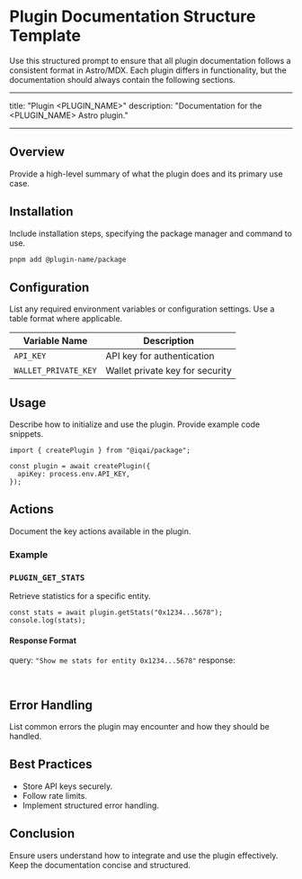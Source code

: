 # Plugin Documentation Structure Template

Use this structured prompt to ensure that all plugin documentation follows a consistent format in Astro/MDX. Each plugin differs in functionality, but the documentation should always contain the following sections.

---

title: "Plugin <PLUGIN_NAME>"
description: "Documentation for the <PLUGIN_NAME> Astro plugin."

---

## Overview

Provide a high-level summary of what the plugin does and its primary use case.

## Installation

Include installation steps, specifying the package manager and command to use.

```bash
pnpm add @plugin-name/package
```

## Configuration

List any required environment variables or configuration settings. Use a table format where applicable.

| Variable Name        | Description                     |
| -------------------- | ------------------------------- |
| `API_KEY`            | API key for authentication      |
| `WALLET_PRIVATE_KEY` | Wallet private key for security |

## Usage

Describe how to initialize and use the plugin. Provide example code snippets.

```tsx
import { createPlugin } from "@iqai/package";

const plugin = await createPlugin({
  apiKey: process.env.API_KEY,
});
```

## Actions

Document the key actions available in the plugin.

### Example

### `PLUGIN_GET_STATS`

Retrieve statistics for a specific entity.

```tsx
const stats = await plugin.getStats("0x1234...5678");
console.log(stats);
```

#### Response Format

query: `"Show me stats for entity 0x1234...5678"`
response:

  ```json
    
  ```

## Error Handling

List common errors the plugin may encounter and how they should be handled.

## Best Practices

- Store API keys securely.
- Follow rate limits.
- Implement structured error handling.

## Conclusion

Ensure users understand how to integrate and use the plugin effectively. Keep the documentation concise and structured.
